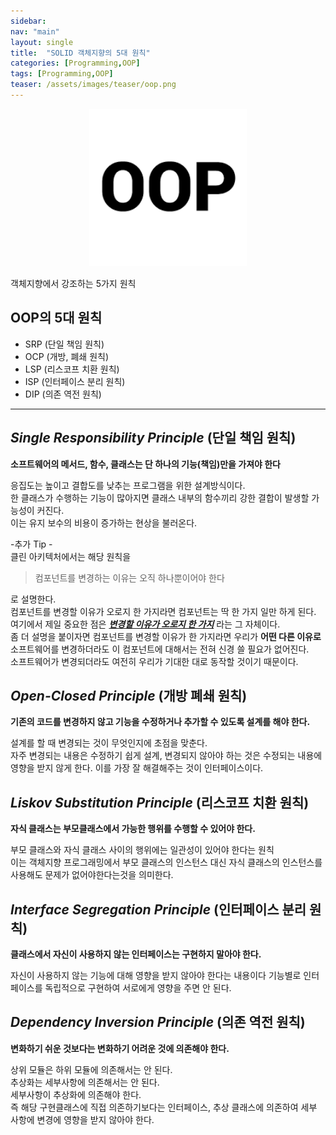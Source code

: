 ```yaml
---
sidebar:
nav: "main"
layout: single
title:  "SOLID 객체지향의 5대 원칙"
categories: [Programming,OOP]
tags: [Programming,OOP]
teaser: /assets/images/teaser/oop.png
---
```


<p align="center"><img src="/assets/images/teaser/oop.png" width="50%" height="50%"></p>
객체지향에서 강조하는 5가지 원칙

OOP의 5대 원칙
---
- SRP (단일 책임 원칙)
- OCP (개방, 폐쇄 원칙)
- LSP (리스코프 치환 원칙)
- ISP (인터페이스 분리 원칙)
- DIP (의존 역전 원칙)

***
## _**Single Responsibility Principle**_ (단일 책임 원칙)
__소프트웨어의 메서드, 함수, 클래스는 단 하나의 기능(책임)만을 가져야 한다__


응집도는 높이고 결합도를 낮추는 프로그램을 위한 설계방식이다.\
한 클래스가 수행하는 기능이 많아지면 클래스 내부의 함수끼리 강한 결합이 발생할 가능성이 커진다.\
이는 유지 보수의 비용이 증가하는 현상을 불러온다.

-추가 Tip -\
클린 아키텍처에서는 해당 원칙을
>컴포넌트를 변경하는 이유는 오직 하나뿐이어야 한다

로 설명한다.\
컴포넌트를 변경할 이유가 오로지 한 가지라면 컴포넌트는 딱 한 가지 일만 하게 된다.\
여기에서 제일 중요한 점은 ___<u>변경할 이유가 오로지 한 가지</u>___ 라는 그 자체이다.\
좀 더 설명을 붙이자면 컴포넌트를 변경할 이유가 한 가지라면
우리가 __어떤 다른 이유로__ 소프트웨어를 변경하더라도 이 컴포넌트에 대해서는 전혀 신경 쓸 필요가 없어진다.\
소프트웨어가 변경되더라도 여전히 우리가 기대한 대로 동작할 것이기 때문이다.



## _**Open-Closed Principle**_ (개방 폐쇄 원칙)
__기존의 코드를 변경하지 않고 기능을 수정하거나 추가할 수 있도록 설계를 해야 한다.__

설계를 할 때 변경되는 것이 무엇인지에 초점을 맞춘다.\
자주 변경되는 내용은 수정하기 쉽게 설계, 변경되지 않아야 하는 것은 수정되는 내용에 영향을 받지 않게 한다.
이를 가장 잘 해결해주는 것이 인터페이스이다.



## _**Liskov Substitution Principle**_ (리스코프 치환 원칙)
__자식 클래스는 부모클래스에서 가능한 행위를 수행할 수 있어야 한다.__

부모 클래스와 자식 클래스 사이의 행위에는 일관성이 있어야 한다는 원칙\
이는 객체지향 프로그래밍에서 부모 클래스의 인스턴스 대신 자식 클래스의 인스턴스를 사용해도 문제가 없어야한다는것을 의미한다.


## _**Interface Segregation Principle**_ (인터페이스 분리 원칙)
__클래스에서 자신이 사용하지 않는 인터페이스는 구현하지 말아야 한다.__

자신이 사용하지 않는 기능에 대해 영향을 받지 않아야 한다는 내용이다
기능별로 인터페이스를 독립적으로 구현하여 서로에게 영향을 주면 안 된다.


## _**Dependency Inversion Principle**_ (의존 역전 원칙)
__변화하기 쉬운 것보다는 변화하기 어려운 것에 의존해야 한다.__

상위 모듈은 하위 모듈에 의존해서는 안 된다.\
추상화는 세부사항에 의존해서는 안 된다. \
세부사항이 추상화에 의존해야 한다.\
즉 해당 구현클래스에 직접 의존하기보다는 인터페이스, 추상 클래스에 의존하여 세부 사항에 변경에 영향을 받지 않아야 한다.
